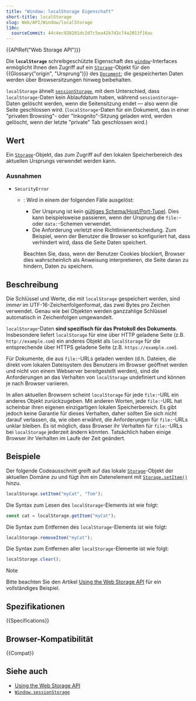 ```yaml
---
title: "Window: localStorage Eigenschaft"
short-title: localStorage
slug: Web/API/Window/localStorage
l10n:
  sourceCommit: 44c4ec928281dc2d7c5ea42b7d2c74a2013f16ac
---
```


{{APIRef("Web Storage API")}}

Die **`localStorage`** schreibgeschützte Eigenschaft des [`window`](/de/docs/Web/API/Window)-Interfaces ermöglicht Ihnen den Zugriff auf ein [`Storage`](/de/docs/Web/API/Storage)-Objekt für den {{Glossary("origin", "Ursprung")}} des [`Document`](/de/docs/Web/API/Document); die gespeicherten Daten werden über Browsersitzungen hinweg beibehalten.

`localStorage` ähnelt [`sessionStorage`](/de/docs/Web/API/Window/sessionStorage), mit dem Unterschied, dass `localStorage`-Daten kein Ablaufdatum haben, während `sessionStorage`-Daten gelöscht werden, wenn die Seitensitzung endet — also wenn die Seite geschlossen wird. (`localStorage`-Daten für ein Dokument, das in einer "privaten Browsing"- oder "Inkognito"-Sitzung geladen wird, werden gelöscht, wenn der letzte "private" Tab geschlossen wird.)

## Wert

Ein [`Storage`](/de/docs/Web/API/Storage)-Objekt, das zum Zugriff auf den lokalen Speicherbereich des aktuellen Ursprungs verwendet werden kann.

### Ausnahmen

- `SecurityError`

  - : Wird in einem der folgenden Fälle ausgelöst:

    - Der Ursprung ist kein [gültiges Schema/Host/Port-Tupel](/de/docs/Web/Security/Same-origin_policy#definition_of_an_origin). Dies kann beispielsweise passieren, wenn der Ursprung die `file:`- oder `data:`-Schemen verwendet.
    - Die Anforderung verletzt eine Richtlinienentscheidung. Zum Beispiel, wenn der Benutzer die Browser so konfiguriert hat, dass verhindert wird, dass die Seite Daten speichert.

    Beachten Sie, dass, wenn der Benutzer Cookies blockiert, Browser dies wahrscheinlich als Anweisung interpretieren, die Seite daran zu hindern, Daten zu speichern.

## Beschreibung

Die Schlüssel und Werte, die mit `localStorage` gespeichert werden, sind _immer_ im UTF-16-Zeichenfolgenformat, das zwei Bytes pro Zeichen verwendet. Genau wie bei Objekten werden ganzzahlige Schlüssel automatisch in Zeichenfolgen umgewandelt.

`localStorage`-Daten **sind spezifisch für das Protokoll des Dokuments**. Insbesondere liefert `localStorage` für eine über HTTP geladene Seite (z.B. `http://example.com`) ein anderes Objekt als `localStorage` für die entsprechende über HTTPS geladene Seite (z.B. `https://example.com`).

Für Dokumente, die aus `file:`-URLs geladen werden (d.h. Dateien, die direkt vom lokalen Dateisystem des Benutzers im Browser geöffnet werden und nicht von einem Webserver bereitgestellt werden), sind die Anforderungen an das Verhalten von `localStorage` undefiniert und können je nach Browser variieren.

In allen aktuellen Browsern scheint `localStorage` für jede `file:`-URL ein anderes Objekt zurückzugeben. Mit anderen Worten, jede `file:`-URL hat scheinbar ihren eigenen einzigartigen lokalen Speicherbereich. Es gibt jedoch keine Garantie für dieses Verhalten, daher sollten Sie sich nicht darauf verlassen, da, wie oben erwähnt, die Anforderungen für `file:`-URLs unklar bleiben. Es ist möglich, dass Browser ihr Verhalten für `file:`-URLs bei `localStorage` jederzeit ändern könnten. Tatsächlich haben einige Browser ihr Verhalten im Laufe der Zeit geändert.

## Beispiele

Der folgende Codeausschnitt greift auf das lokale [`Storage`](/de/docs/Web/API/Storage)-Objekt der aktuellen Domäne zu und fügt ihm ein Datenelement mit [`Storage.setItem()`](/de/docs/Web/API/Storage/setItem) hinzu.

```js
localStorage.setItem("myCat", "Tom");
```

Die Syntax zum Lesen des `localStorage`-Elements ist wie folgt:

```js
const cat = localStorage.getItem("myCat");
```

Die Syntax zum Entfernen des `localStorage`-Elements ist wie folgt:

```js
localStorage.removeItem("myCat");
```

Die Syntax zum Entfernen aller `localStorage`-Elemente ist wie folgt:

```js
localStorage.clear();
```

> [!NOTE]
> Bitte beachten Sie den Artikel [Using the Web Storage API](/de/docs/Web/API/Web_Storage_API/Using_the_Web_Storage_API) für ein vollständiges Beispiel.

## Spezifikationen

{{Specifications}}

## Browser-Kompatibilität

{{Compat}}

## Siehe auch

- [Using the Web Storage API](/de/docs/Web/API/Web_Storage_API/Using_the_Web_Storage_API)
- [`Window.sessionStorage`](/de/docs/Web/API/Window/sessionStorage)
